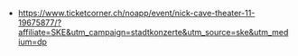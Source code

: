 - https://www.ticketcorner.ch/noapp/event/nick-cave-theater-11-19675877/?affiliate=SKE&utm_campaign=stadtkonzerte&utm_source=ske&utm_medium=dp